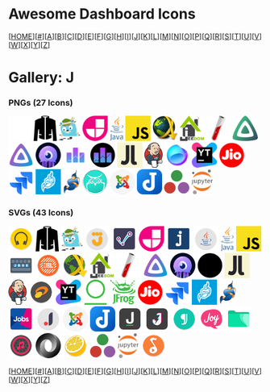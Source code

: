 # Awesome Dashboard Icons

[[HOME](..)][[#](gallery.md)][[A](gallery-a.md)][[B](gallery-b.md)][[C](gallery-c.md)][[D](gallery-d.md)][[E](gallery-e.md)][[F](gallery-f.md)][[G](gallery-g.md)][[H](gallery-h.md)][[I](gallery-i.md)][[J](gallery-j.md)][[K](gallery-k.md)][[L](gallery-l.md)][[M](gallery-m.md)][[N](gallery-n.md)][[O](gallery-o.md)][[P](gallery-p.md)][[Q](gallery-q.md)][[R](gallery-r.md)][[S](gallery-s.md)][[T](gallery-t.md)][[U](gallery-u.md)][[V](gallery-v.md)][[W](gallery-w.md)][[X](gallery-x.md)][[Y](gallery-y.md)][[Z](gallery-z.md)]

# Gallery: J

### PNGs (27 Icons)

<img src="../icons/jackett-light.png" alt="jackett-light" height="50"> <img src="../icons/jackett.png" alt="jackett" height="50"> <img src="../icons/jaeger.png" alt="jaeger" height="50"> <img src="../icons/jamstack.png" alt="jamstack" height="50"> <img src="../icons/java.png" alt="java" height="50"> <img src="../icons/javascript.png" alt="javascript" height="50"> <img src="../icons/jdownloader.png" alt="jdownloader" height="50"> <img src="../icons/jeedom.png" alt="jeedom" height="50"> <img src="../icons/jekyll.png" alt="jekyll" height="50"> <img src="../icons/jellyfin-vue.png" alt="jellyfin-vue" height="50"> <img src="../icons/jellyfin.png" alt="jellyfin" height="50"> <img src="../icons/jellyseerr.png" alt="jellyseerr" height="50"> <img src="../icons/jellystat-light.png" alt="jellystat-light" height="50"> <img src="../icons/jellystat.png" alt="jellystat" height="50"> <img src="../icons/jelu.png" alt="jelu" height="50"> <img src="../icons/jenkins.png" alt="jenkins" height="50"> <img src="../icons/jetbrains-fleet.png" alt="jetbrains-fleet" height="50"> <img src="../icons/jetbrains-youtrack.png" alt="jetbrains-youtrack" height="50"> <img src="../icons/jio.png" alt="jio" height="50"> <img src="../icons/jira.png" alt="jira" height="50"> <img src="../icons/jitsi-meet.png" alt="jitsi-meet" height="50"> <img src="../icons/jitsi.png" alt="jitsi" height="50"> <img src="../icons/joal.png" alt="joal" height="50"> <img src="../icons/joomla.png" alt="joomla" height="50"> <img src="../icons/joplin.png" alt="joplin" height="50"> <img src="../icons/julia.png" alt="julia" height="50"> <img src="../icons/jupyter.png" alt="jupyter" height="50">

### SVGs (43 Icons)

<img src="../icons/jabra-sound-plus.svg" alt="jabra-sound-plus" height="50"> <img src="../icons/jackett.svg" alt="jackett" height="50"> <img src="../icons/jaeger.svg" alt="jaeger" height="50"> <img src="../icons/jago.svg" alt="jago" height="50"> <img src="../icons/jakdojade.svg" alt="jakdojade" height="50"> <img src="../icons/jamstack.svg" alt="jamstack" height="50"> <img src="../icons/jango-radio.svg" alt="jango-radio" height="50"> <img src="../icons/java-editor.svg" alt="java-editor" height="50"> <img src="../icons/java.svg" alt="java" height="50"> <img src="../icons/javascript.svg" alt="javascript" height="50"> <img src="../icons/jbak2.svg" alt="jbak2" height="50"> <img src="../icons/jbl-portable.svg" alt="jbl-portable" height="50"> <img src="../icons/jdownloader.svg" alt="jdownloader" height="50"> <img src="../icons/jeedom.svg" alt="jeedom" height="50"> <img src="../icons/jekyll.svg" alt="jekyll" height="50"> <img src="../icons/jellyfin.svg" alt="jellyfin" height="50"> <img src="../icons/jellyseerr.svg" alt="jellyseerr" height="50"> <img src="../icons/jellystat.svg" alt="jellystat" height="50"> <img src="../icons/jelu.svg" alt="jelu" height="50"> <img src="../icons/jenkins.svg" alt="jenkins" height="50"> <img src="../icons/jetaudio.svg" alt="jetaudio" height="50"> <img src="../icons/jetbrains-youtrack.svg" alt="jetbrains-youtrack" height="50"> <img src="../icons/jfrog-artifactory.svg" alt="jfrog-artifactory" height="50"> <img src="../icons/jfrog.svg" alt="jfrog" height="50"> <img src="../icons/jio.svg" alt="jio" height="50"> <img src="../icons/jira.svg" alt="jira" height="50"> <img src="../icons/jitsi-meet.svg" alt="jitsi-meet" height="50"> <img src="../icons/jitsi.svg" alt="jitsi" height="50"> <img src="../icons/jobstreet.svg" alt="jobstreet" height="50"> <img src="../icons/joom.svg" alt="joom" height="50"> <img src="../icons/joomla.svg" alt="joomla" height="50"> <img src="../icons/joplin.svg" alt="joplin" height="50"> <img src="../icons/jora-jobs.svg" alt="jora-jobs" height="50"> <img src="../icons/josh.svg" alt="josh" height="50"> <img src="../icons/jotterpad.svg" alt="jotterpad" height="50"> <img src="../icons/joylada.svg" alt="joylada" height="50"> <img src="../icons/jrdcom-file-manager.svg" alt="jrdcom-file-manager" height="50"> <img src="../icons/jrtstudio-music.svg" alt="jrtstudio-music" height="50"> <img src="../icons/json.svg" alt="json" height="50"> <img src="../icons/juicessh.svg" alt="juicessh" height="50"> <img src="../icons/julia.svg" alt="julia" height="50"> <img src="../icons/jupyter.svg" alt="jupyter" height="50"> <img src="../icons/just-listenit.svg" alt="just-listenit" height="50">

[[HOME](..)][[#](gallery.md)][[A](gallery-a.md)][[B](gallery-b.md)][[C](gallery-c.md)][[D](gallery-d.md)][[E](gallery-e.md)][[F](gallery-f.md)][[G](gallery-g.md)][[H](gallery-h.md)][[I](gallery-i.md)][[J](gallery-j.md)][[K](gallery-k.md)][[L](gallery-l.md)][[M](gallery-m.md)][[N](gallery-n.md)][[O](gallery-o.md)][[P](gallery-p.md)][[Q](gallery-q.md)][[R](gallery-r.md)][[S](gallery-s.md)][[T](gallery-t.md)][[U](gallery-u.md)][[V](gallery-v.md)][[W](gallery-w.md)][[X](gallery-x.md)][[Y](gallery-y.md)][[Z](gallery-z.md)]

